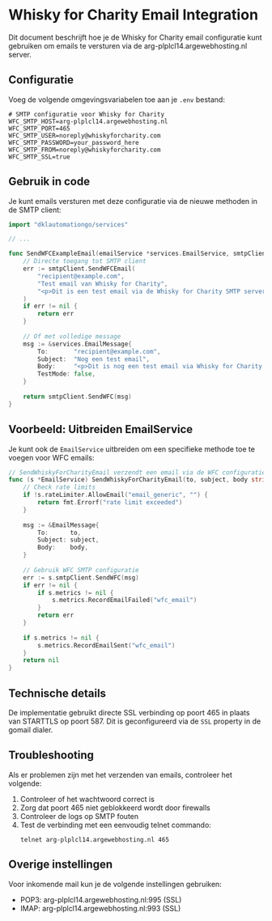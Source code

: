 # Whisky for Charity Email Integration

Dit document beschrijft hoe je de Whisky for Charity email configuratie kunt gebruiken om emails te versturen via de arg-plplcl14.argewebhosting.nl server.

## Configuratie

Voeg de volgende omgevingsvariabelen toe aan je `.env` bestand:

```
# SMTP configuratie voor Whisky for Charity
WFC_SMTP_HOST=arg-plplcl14.argewebhosting.nl
WFC_SMTP_PORT=465
WFC_SMTP_USER=noreply@whiskyforcharity.com
WFC_SMTP_PASSWORD=your_password_here
WFC_SMTP_FROM=noreply@whiskyforcharity.com
WFC_SMTP_SSL=true
```

## Gebruik in code

Je kunt emails versturen met deze configuratie via de nieuwe methoden in de SMTP client:

```go
import "dklautomationgo/services"

// ...

func SendWFCExampleEmail(emailService *services.EmailService, smtpClient services.SMTPClient) error {
    // Directe toegang tot SMTP client
    err := smtpClient.SendWFCEmail(
        "recipient@example.com",
        "Test email van Whisky for Charity",
        "<p>Dit is een test email via de Whisky for Charity SMTP server.</p>",
    )
    if err != nil {
        return err
    }
    
    // Of met volledige message
    msg := &services.EmailMessage{
        To:       "recipient@example.com",
        Subject:  "Nog een test email",
        Body:     "<p>Dit is nog een test email via Whisky for Charity.</p>",
        TestMode: false,
    }
    
    return smtpClient.SendWFC(msg)
}
```

## Voorbeeld: Uitbreiden EmailService

Je kunt ook de `EmailService` uitbreiden om een specifieke methode toe te voegen voor WFC emails:

```go
// SendWhiskyForCharityEmail verzendt een email via de WFC configuratie
func (s *EmailService) SendWhiskyForCharityEmail(to, subject, body string) error {
    // Check rate limits
    if !s.rateLimiter.AllowEmail("email_generic", "") {
        return fmt.Errorf("rate limit exceeded")
    }
    
    msg := &EmailMessage{
        To:      to,
        Subject: subject,
        Body:    body,
    }
    
    // Gebruik WFC SMTP configuratie
    err := s.smtpClient.SendWFC(msg)
    if err != nil {
        if s.metrics != nil {
            s.metrics.RecordEmailFailed("wfc_email")
        }
        return err
    }
    
    if s.metrics != nil {
        s.metrics.RecordEmailSent("wfc_email")
    }
    return nil
}
```

## Technische details

De implementatie gebruikt directe SSL verbinding op poort 465 in plaats van STARTTLS op poort 587. Dit is geconfigureerd via de `SSL` property in de gomail dialer.

## Troubleshooting

Als er problemen zijn met het verzenden van emails, controleer het volgende:

1. Controleer of het wachtwoord correct is
2. Zorg dat poort 465 niet geblokkeerd wordt door firewalls
3. Controleer de logs op SMTP fouten
4. Test de verbinding met een eenvoudig telnet commando:
   ```
   telnet arg-plplcl14.argewebhosting.nl 465
   ```

## Overige instellingen

Voor inkomende mail kun je de volgende instellingen gebruiken:

- POP3: arg-plplcl14.argewebhosting.nl:995 (SSL)
- IMAP: arg-plplcl14.argewebhosting.nl:993 (SSL) 